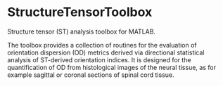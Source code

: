 # StructureTensorToolbox
Structure tensor (ST) analysis toolbox for MATLAB.

The toolbox provides a collection of routines for the evaluation of orientation dispersion (OD) metrics derived via directional statistical analysis of ST-derived orientation indices.
It is designed for the quantification of OD from histological images of the neural tissue, as for example sagittal or coronal sections of spinal cord tissue. 
